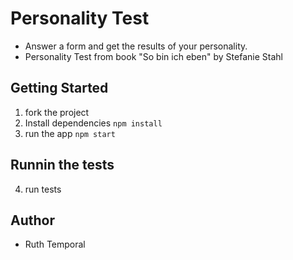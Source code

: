 # Personality Test

- Answer a form and get the results of your personality.
- Personality Test from book "So bin ich eben" by Stefanie Stahl

## Getting Started

1.  fork the project
2.  Install dependencies `npm install`
3.  run the app `npm start`

## Runnin the tests

4.  run tests

## Author

- Ruth Temporal
